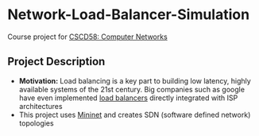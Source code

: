 # Network-Load-Balancer-Simulation

Course project for [CSCD58: Computer Networks](https://utsc.calendar.utoronto.ca/course/cscd58h3)

## Project Description

* **Motivation:** Load balancing is a key part to building low latency, highly available systems of the 21st century. Big companies such as google have even implemented [load balancers](https://research.google/pubs/pub44824/) directly integrated with ISP architectures 
* This project uses [Mininet](https://github.com/mininet/mininet) and creates SDN (software defined network) topologies


